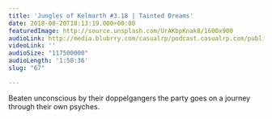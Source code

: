 ```yaml
---
title: 'Jungles of Kelmarth #3.18 | Tainted Dreams'
date: 2018-08-20T18:13:19.000+00:00
featuredImage: http://source.unsplash.com/UrAKbpKnak8/1600x900
audioLink: http://media.blubrry.com/casualrp/podcast.casualrp.com/public/Chapter%203%20Ep.%2018%20_%20Tainted%20Dreams.mp3
videoLink: ''
audioSize: "117500000"
audioLength: '1:58:36'
slug: "67"

---
```

Beaten unconscious by their doppelgangers the party goes on a journey through their own psyches.